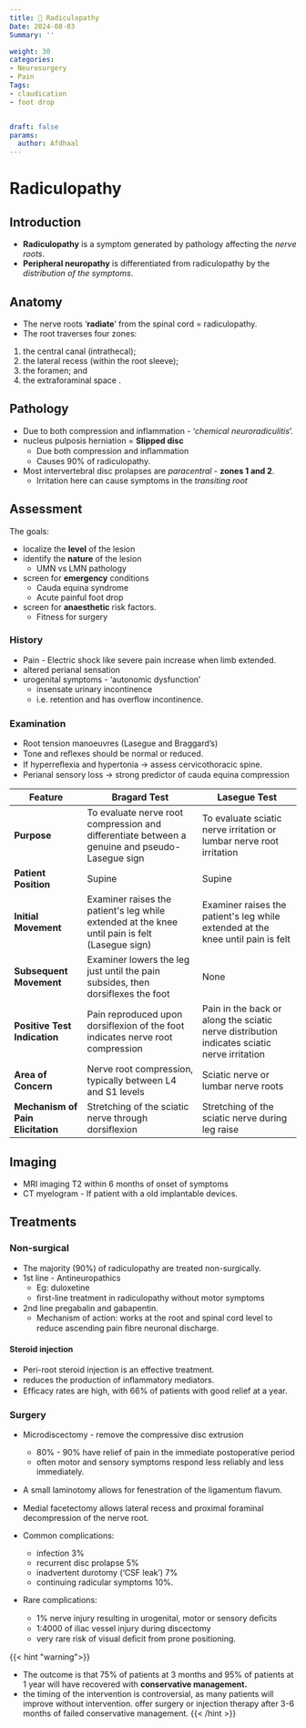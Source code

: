 ```yaml
---
title: 👹 Radiculopathy
Date: 2024-08-03
Summary: ''

weight: 30
categories: 
- Neurosurgery
- Pain
Tags:
- claudication
- foot drop


draft: false
params:
  author: Afdhaal
---
```


# Radiculopathy
## Introduction
- **Radiculopathy** is a symptom generated by pathology affecting the *nerve roots*.
- **Peripheral neuropathy** is differentiated from radiculopathy by the *distribution of the symptoms*.

## Anatomy
- The nerve roots ‘**radiate**’ from the spinal cord = radiculopathy.
- The root traverses four zones: 
1. the central canal (intrathecal);
2. the lateral recess (within the root sleeve);
3. the foramen; and
4. the extraforaminal space .

## Pathology
- Due to both compression and inflammation - ‘*chemical neuroradiculitis*’.
- nucleus pulposis herniation = **Slipped disc**
	- Due both compression and inﬂammation 
	- Causes 90% of radiculopathy. 
- Most intervertebral disc prolapses are *paracentral* - **zones 1 and 2**.
	- Irritation here can cause symptoms in the *transiting root* 

## Assessment
The goals:
- localize the **level** of the lesion
- identify the **nature** of the lesion
  - UMN vs LMN pathology
- screen for **emergency** conditions
  - Cauda equina syndrome
  - Acute painful foot drop
- screen for **anaesthetic** risk factors.
  - Fitness for surgery

### History 
- Pain - Electric shock like severe pain increase when limb extended.
- altered perianal sensation
- urogenital symptoms - ‘autonomic dysfunction’ 
	- insensate urinary incontinence
	- i.e. retention and has overﬂow incontinence. 

### Examination
- Root tension manoeuvres (Lasegue and Braggard’s) 
- Tone and reﬂexes should be normal or reduced. 
- If hyperreﬂexia and hypertonia -> assess cervicothoracic spine.
- Perianal sensory loss -> strong predictor of cauda equina compression 


|**Feature**|**Bragard Test**|**Lasegue Test**|
|---|---|---|
|**Purpose**|To evaluate nerve root compression and differentiate between a genuine and pseudo-Lasegue sign|To evaluate sciatic nerve irritation or lumbar nerve root irritation|
|**Patient Position**|Supine|Supine|
|**Initial Movement**|Examiner raises the patient's leg while extended at the knee until pain is felt (Lasegue sign)|Examiner raises the patient's leg while extended at the knee until pain is felt|
|**Subsequent Movement**|Examiner lowers the leg just until the pain subsides, then dorsiflexes the foot|None|
|**Positive Test Indication**|Pain reproduced upon dorsiflexion of the foot indicates nerve root compression|Pain in the back or along the sciatic nerve distribution indicates sciatic nerve irritation|
|**Area of Concern**|Nerve root compression, typically between L4 and S1 levels|Sciatic nerve or lumbar nerve roots|
|**Mechanism of Pain Elicitation**|Stretching of the sciatic nerve through dorsiflexion|Stretching of the sciatic nerve during leg raise|

## Imaging
- MRI imaging T2 within 6 months of onset of symptoms
- CT myelogram -  If patient with a old implantable devices.

## Treatments

### Non-surgical
- The majority (90%) of radiculopathy are treated non-surgically. 
- 1st line - Antineuropathics 
	- Eg: duloxetine
	- ﬁrst-line treatment in radiculopathy without motor symptoms 
- 2nd line pregabalin and gabapentin. 
	- Mechanism of action: works at the root and spinal cord level to reduce ascending pain ﬁbre neuronal discharge.
#### Steroid injection
- Peri-root steroid injection is an effective treatment.
- reduces the production of inﬂammatory mediators.
- Efﬁcacy rates are high, with 66% of patients with good relief at a year.

### Surgery
- Microdiscectomy - remove the compressive disc extrusion
	- 80% - 90% have relief of pain in the immediate postoperative period
	- often motor and sensory symptoms respond less reliably and less immediately. 
- A small laminotomy allows for fenestration of the ligamentum ﬂavum.
- Medial facetectomy allows lateral recess and proximal foraminal decompression of the nerve root.

- Common complications:
	- infection 3%
	- recurrent disc prolapse 5%
	- inadvertent durotomy (‘CSF leak’) 7%
	- continuing radicular symptoms 10%.
- Rare complications:
	- 1% nerve injury resulting in urogenital, motor or sensory deﬁcits
	- 1:4000 of iliac vessel injury during discectomy
	- very rare risk of visual deﬁcit from prone positioning.

{{< hint "warning">}}
- The outcome is that 75% of patients at 3 months and 95% of patients at 1 year will have recovered with **conservative management.**
- the timing of the intervention is controversial, as many patients will improve without intervention. offer surgery or injection therapy after 3-6 months of failed conservative management.
{{< /hint >}}

